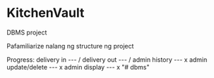 # KitchenVault
DBMS project

Pafamiliarize nalang ng structure ng project

Progress:
  delivery in --- /
  delivery out --- /
  admin history --- x
  admin update/delete --- x
  admin display --- x
"# dbms" 

